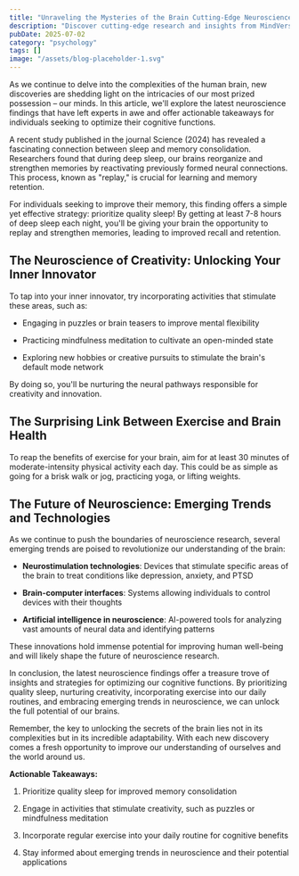 ```yaml
---
title: "Unraveling the Mysteries of the Brain Cutting-Edge Neuroscience Findings"
description: "Discover cutting-edge research and insights from MindVerse Daily in the psychology category"
pubDate: 2025-07-02
category: "psychology"
tags: []
image: "/assets/blog-placeholder-1.svg"
---
```


As we continue to delve into the complexities of the human brain, new discoveries are shedding light on the intricacies of our most prized possession – our minds. In this article, we'll explore the latest neuroscience findings that have left experts in awe and offer actionable takeaways for individuals seeking to optimize their cognitive functions.

A recent study published in the journal Science (2024) has revealed a fascinating connection between sleep and memory consolidation. Researchers found that during deep sleep, our brains reorganize and strengthen memories by reactivating previously formed neural connections. This process, known as "replay," is crucial for learning and memory retention.

For individuals seeking to improve their memory, this finding offers a simple yet effective strategy: prioritize quality sleep! By getting at least 7-8 hours of deep sleep each night, you'll be giving your brain the opportunity to replay and strengthen memories, leading to improved recall and retention.

## **The Neuroscience of Creativity: Unlocking Your Inner Innovator**

To tap into your inner innovator, try incorporating activities that stimulate these areas, such as:

* Engaging in puzzles or brain teasers to improve mental flexibility

* Practicing mindfulness meditation to cultivate an open-minded state

* Exploring new hobbies or creative pursuits to stimulate the brain's default mode network

By doing so, you'll be nurturing the neural pathways responsible for creativity and innovation.

## **The Surprising Link Between Exercise and Brain Health**

To reap the benefits of exercise for your brain, aim for at least 30 minutes of moderate-intensity physical activity each day. This could be as simple as going for a brisk walk or jog, practicing yoga, or lifting weights.

## **The Future of Neuroscience: Emerging Trends and Technologies**

As we continue to push the boundaries of neuroscience research, several emerging trends are poised to revolutionize our understanding of the brain:

* **Neurostimulation technologies**: Devices that stimulate specific areas of the brain to treat conditions like depression, anxiety, and PTSD

* **Brain-computer interfaces**: Systems allowing individuals to control devices with their thoughts

* **Artificial intelligence in neuroscience**: AI-powered tools for analyzing vast amounts of neural data and identifying patterns

These innovations hold immense potential for improving human well-being and will likely shape the future of neuroscience research.

In conclusion, the latest neuroscience findings offer a treasure trove of insights and strategies for optimizing our cognitive functions. By prioritizing quality sleep, nurturing creativity, incorporating exercise into our daily routines, and embracing emerging trends in neuroscience, we can unlock the full potential of our brains.

Remember, the key to unlocking the secrets of the brain lies not in its complexities but in its incredible adaptability. With each new discovery comes a fresh opportunity to improve our understanding of ourselves and the world around us.

**Actionable Takeaways:**

1. Prioritize quality sleep for improved memory consolidation

2. Engage in activities that stimulate creativity, such as puzzles or mindfulness meditation

3. Incorporate regular exercise into your daily routine for cognitive benefits

4. Stay informed about emerging trends in neuroscience and their potential applications